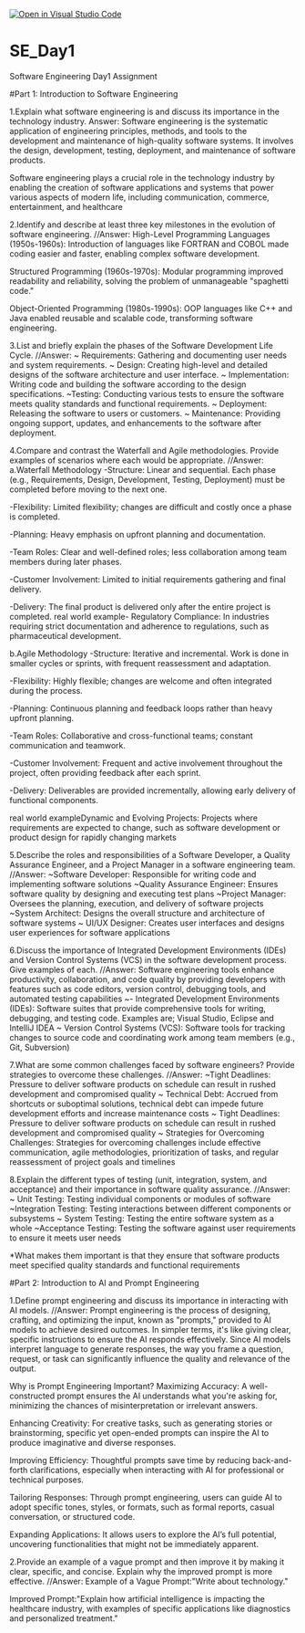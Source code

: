 [![Open in Visual Studio Code](https://classroom.github.com/assets/open-in-vscode-2e0aaae1b6195c2367325f4f02e2d04e9abb55f0b24a779b69b11b9e10269abc.svg)](https://classroom.github.com/online_ide?assignment_repo_id=18583983&assignment_repo_type=AssignmentRepo)
# SE_Day1
Software Engineering Day1 Assignment

#Part 1: Introduction to Software Engineering

1.Explain what software engineering is and discuss its importance in the technology industry.
Answer:
Software engineering is the systematic application of engineering principles, methods, and tools to the development and maintenance of high-quality software systems. It involves the design, development, testing, deployment, and maintenance of software products.

Software engineering plays a crucial role in the technology industry by enabling the creation of software applications and systems that power various aspects of modern life, including communication, commerce, entertainment, and healthcare

2.Identify and describe at least three key milestones in the evolution of software engineering.
//Answer:
High-Level Programming Languages (1950s-1960s): Introduction of languages like FORTRAN and COBOL made coding easier and faster, enabling complex software development.

Structured Programming (1960s-1970s): Modular programming improved readability and reliability, solving the problem of unmanageable "spaghetti code."

Object-Oriented Programming (1980s-1990s): OOP languages like C++ and Java enabled reusable and scalable code, transforming software engineering.

3.List and briefly explain the phases of the Software Development Life Cycle.
//Answer:
~ Requirements: Gathering and documenting user needs and system requirements.
~ Design: Creating high-level and detailed designs of the software architecture and user 
interface.
~ Implementation: Writing code and building the software according to the design 
specifications.
~Testing: Conducting various tests to ensure the software meets quality standards and 
functional requirements.
~ Deployment: Releasing the software to users or customers.
~ Maintenance: Providing ongoing support, updates, and enhancements to the software after 
deployment.


4.Compare and contrast the Waterfall and Agile methodologies. Provide examples of scenarios where each would be appropriate.
//Answer:
a.Waterfall Methodology
-Structure: Linear and sequential. Each phase (e.g., Requirements, Design, Development, Testing, Deployment) must be completed before moving to the next one.

-Flexibility: Limited flexibility; changes are difficult and costly once a phase is completed.

-Planning: Heavy emphasis on upfront planning and documentation.

-Team Roles: Clear and well-defined roles; less collaboration among team members during later phases.

-Customer Involvement: Limited to initial requirements gathering and final delivery.

-Delivery: The final product is delivered only after the entire project is completed.
 real world example- Regulatory Compliance: In industries requiring strict documentation and adherence to regulations, such as pharmaceutical development.

b.Agile Methodology
-Structure: Iterative and incremental. Work is done in smaller cycles or sprints, with frequent reassessment and adaptation.

-Flexibility: Highly flexible; changes are welcome and often integrated during the process.

-Planning: Continuous planning and feedback loops rather than heavy upfront planning.

-Team Roles: Collaborative and cross-functional teams; constant communication and teamwork.

-Customer Involvement: Frequent and active involvement throughout the project, often providing feedback after each sprint.

-Delivery: Deliverables are provided incrementally, allowing early delivery of functional components.

real world exampleDynamic and Evolving Projects: Projects where requirements are expected to change, such as software development or product design for rapidly changing markets

5.Describe the roles and responsibilities of a Software Developer, a Quality Assurance Engineer, and a Project Manager in a software engineering team.
//Answer:
~Software Developer: Responsible for writing code and implementing software solutions
~Quality Assurance Engineer: Ensures software quality by designing and executing test 
plans
~Project Manager: Oversees the planning, execution, and delivery of software projects
~System Architect: Designs the overall structure and architecture of software systems
~ UI/UX Designer: Creates user interfaces and designs user experiences for software 
applications

6.Discuss the importance of Integrated Development Environments (IDEs) and Version Control Systems (VCS) in the software development process. Give examples of each.
//Answer:
 Software engineering tools enhance productivity, collaboration, and code quality by providing developers with features such as code editors, version control, debugging tools, and automated testing capabilities
~- Integrated Development Environments (IDEs): Software suites that provide 
comprehensive tools for writing, debugging, and testing code. Examples are; Visual Studio, Eclipse and IntelliJ IDEA
~ Version Control Systems (VCS): Software tools for tracking changes to source code and 
coordinating work among team members (e.g., Git, Subversion)

7.What are some common challenges faced by software engineers? Provide strategies to overcome these challenges.
//Answer:
~Tight Deadlines: Pressure to deliver software products on schedule can result in rushed 
development and compromised quality
~ Technical Debt: Accrued from shortcuts or suboptimal solutions, technical debt can 
impede future development efforts and increase maintenance costs
~ Tight Deadlines: Pressure to deliver software products on schedule can result in rushed 
development and compromised quality
~ Strategies for Overcoming Challenges: Strategies for overcoming challenges include 
effective communication, agile methodologies, prioritization of tasks, and regular 
reassessment of project goals and timelines

8.Explain the different types of testing (unit, integration, system, and acceptance) and their importance in software quality assurance.
//Answer:
~ Unit Testing: Testing individual components or modules of software
~Integration Testing: Testing interactions between different components or subsystems
~ System Testing: Testing the entire software system as a whole
~Acceptance Testing: Testing the software against user requirements to ensure it meets user 
needs

*What makes them important is that they ensure that software products meet specified quality standards and functional requirements 

#Part 2: Introduction to AI and Prompt Engineering


1.Define prompt engineering and discuss its importance in interacting with AI models.
//Answer:
Prompt engineering is the process of designing, crafting, and optimizing the input, known as "prompts," provided to AI models to achieve desired outcomes. In simpler terms, it's like giving clear, specific instructions to ensure the AI responds effectively. Since AI models interpret language to generate responses, the way you frame a question, request, or task can significantly influence the quality and relevance of the output.

Why is Prompt Engineering Important?
Maximizing Accuracy: A well-constructed prompt ensures the AI understands what you're asking for, minimizing the chances of misinterpretation or irrelevant answers.

Enhancing Creativity: For creative tasks, such as generating stories or brainstorming, specific yet open-ended prompts can inspire the AI to produce imaginative and diverse responses.

Improving Efficiency: Thoughtful prompts save time by reducing back-and-forth clarifications, especially when interacting with AI for professional or technical purposes.

Tailoring Responses: Through prompt engineering, users can guide AI to adopt specific tones, styles, or formats, such as formal reports, casual conversation, or structured code.

Expanding Applications: It allows users to explore the AI’s full potential, uncovering functionalities that might not be immediately apparent.

2.Provide an example of a vague prompt and then improve it by making it clear, specific, and concise. Explain why the improved prompt is more effective.
//Answer:
Example of a Vague Prompt:"Write about technology."

Improved Prompt:"Explain how artificial intelligence is impacting the healthcare industry, with examples of specific applications like diagnostics and personalized treatment."

